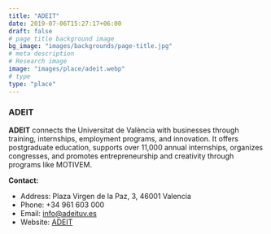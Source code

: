 ```yaml
---
title: "ADEIT"
date: 2019-07-06T15:27:17+06:00
draft: false
# page title background image
bg_image: "images/backgrounds/page-title.jpg"
# meta description
# Research image
image: "images/place/adeit.webp"
# type
type: "place"
---
```


### ADEIT

**ADEIT** connects the Universitat de València with businesses through training, internships, employment programs, and innovation. It offers postgraduate education, supports over 11,000 annual internships, organizes congresses, and promotes entrepreneurship and creativity through programs like MOTIVEM.  

**Contact:**  
- Address: Plaza Virgen de la Paz, 3, 46001 Valencia  
- Phone: +34 961 603 000  
- Email: info@adeituv.es  
- Website: [ADEIT](https://www.adeituv.es)  

